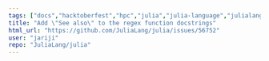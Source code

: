 ```yaml
---
tags: ["docs","hacktoberfest","hpc","julia","julia-language","julialang","machine-learning","numerical","programming-language","science","scientific"]
title: "Add \"See also\" to the regex function docstrings"
html_url: "https://github.com/JuliaLang/julia/issues/56752"
user: "jariji"
repo: "JuliaLang/julia"
---
```


